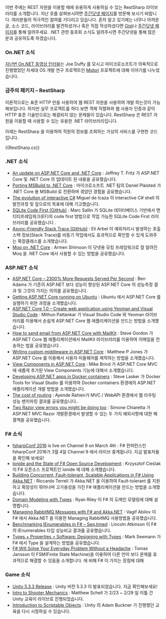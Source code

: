 이번 주에는 REST 자원을 이용할 때에 유용하게 사용하실 수 있는 RestSharp 라이브러리를 소개합니다. 지난 호를 살펴보시려면 [주간닷넷 페이지](https://www.facebook.com/jugan.net/)를 방문해 보시기 바랍니다. 여러분들의 적극적인 참여를 기다리고 있습니다. 혼자 알고 있기에는 너무나 아까운 글, 소스 코드, 라이브러리를 발견하셨거나 혹은 직접 작성하셨다면 [Gist](https://gist.github.com/options/e9fc443b8c882157fe4a)나 [주간닷넷 페이지](https://www.facebook.com/jugan.net/)를 통해 알려주세요. .NET 관련 동호회 소식도 알려주시면 주간닷넷을 통해 많은 분과 공유하도록 하겠습니다.

### On.NET 소식
[지난번 On.NET 동영상 인터뷰](https://www.youtube.com/watch?v=WuqrfuJLbgk)는 Joe Duffy 를 모시고 마이크로소프트가 의욕적으로 진행했었던 차세대 OS 개발 연구 프로젝트인 [Midori](http://joeduffyblog.com/2015/11/03/blogging-about-midori/) 프로젝트에 대해 이야기를 나누었습니다. 

### 금주의 패키지 – RestSharp     
이론적으로는 표준 HTTP 만을 사용하여 웹 REST 자원을 사용하여 개발 하는것이 가능해보입니다. 하지만 실무 프로젝트를 하다 보면 객체 직렬화와 웹 사용자 인증과 같이 HTTP 표준 기술만으로는 해결되지 않는 문제들이 있습니다. RestSharp 은 REST 자원을 이용할 때 사용할 수 있는 유용한 .NET 라이브러리입니다.

아래는 RestSharp 을 이용하여 직원의 정보를 조회하는 가상의 서비스를 구현한 코드입니다.

<section>
{{RestSharp.cs}}<script src="https://gist.github.com/bleroy/8443953a1fd661eb276a.js"></script>
</section>

### .NET 소식
* [An update on ASP.NET Core and .NET Core](https://blogs.msdn.microsoft.com/webdev/2016/02/01/an-update-on-asp-net-core-and-net-core/) : Jeffrey T. Fritz 가 ASP.NET Core 및 .NET Core 의 업데이트 된 내용을 공유했습니다.
* [Porting MSBuild to .NET Core](https://blogs.msdn.microsoft.com/dotnet/2016/02/23/porting-msbuild-to-net-core/) : 마이크로소프트 .NET 팀의 Daniel Plaisted 가 .NET Core 용 MSBuild 로 전환하며 겪었던 경험을 공유했습니다.
* [The evolution of interactive C#](http://tirania.org/blog/archive/2016/Feb-17.html) Miguel de Icaza 이 interactive C# shell 의 발전과정 및 앞으로의 목표에 대해 기고했습니다. 
* [SQLite Code First (GitHub)](https://github.com/msallin/SQLiteCodeFirst) :  Marc Sallin 가 SQLite 데이터베이스 기반에서 엔티티프레임워크(EF)의 code first 방법으로 작업 가능한 SQLite Code First 라이브러리를 공유했습니다 .
* [Async-Friendly Stack Trace (GitHub)](https://github.com/aelij/AsyncFriendlyStackTrace) : Eli Arbel 이 예외처리시 발생하는 호출스택 정보(Stack Trace)를 비동기 작업에서도 효과적으로 확인할 수 있게 도와주는 확장클래스를 소개했습니다.
* [Moq on .NET Core](http://dotnetliberty.com/index.php/2016/02/22/moq-on-net-core/) : Armen Shimoon 이 닷넷용 모킹 프레임워크로 잘 알려진 Moq 을 .NET Core 에서 사용할 수 있는 방법을 공유했습니다.

### ASP.NET 소식
* [ASP.NET Core – 2300% More Requests Served Per Second](http://www.ageofascent.com/asp-net-core-exeeds-1-15-million-requests-12-6-gbps/) : Ben Adams 가 기존의 ASP.NET 보다  성능이 향상된 ASP.NET Core 의 성능측정 결과 및 그것이 가지는 의의를 공유했습니다.
* [Getting ASP.NET Core running on Ubuntu](http://www.mcrook.com/2016/02/getting-mvc-6-and-net-core-running-on.html) : Ubuntu 에서 ASP.NET Core 를 실행하기 위한 과정을 소개했습니다.
* [ASP.NET Core 1.0 – Create web application using Yeoman and Visual Studio Code](http://www.mithunvp.com/asp-net-core-visual-studio-code-yeoman/) : Mithun Pattankar 가 Visual Studio Code 와 Yeoman 라이브러리를 이용해서 손쉽게 ASP.NET Core 웹 애플리케이션을 만드는 방법을 소개했습니다.
* [How to send email from ASP.NET Core with MailKit](http://stevejgordon.co.uk/how-to-send-emails-in-asp-net-core-1-0) : Steve Gordon 가 ASP.NET Core 웹 애플리케이션에서 MailKit 라이브러리를 이용하여 이메일을 전송하는 법을 공유했습니다 .
* [Writing custom middleware in ASP.NET Core](http://www.exceptionnotfound.net/writing-custom-middleware-in-asp-net-core-1-0/) : Matthew P Jones 가 ASP.NET Core 를 이용해서 사용자 미들웨어를 제작하는 방법을 소개했습니다.
* [View Components in ASP.NET Core](http://www.mikesdotnetting.com/article/294/view-components-in-asp-net-core-mvc) : Mike Brind 가 ASP.NET Core MVC 에 새롭게 추가된 View Components 기능에 대해서 소개했습니다.
* [Developing ASP.NET apps in Docker containers](http://blogs.msdn.com/b/stevelasker/archive/2016/02/19/developing-asp-net-apps-in-docker-containers.aspx) : Steve Lasker 가 Docker Tools for Visual Studio 를 이용하여 Docker containers 환경에의 ASP.NET 애플리케이션 개발 방법을 소개했습니다.
* [The cost of routing](https://ayende.com/blog/173282/the-cost-of-routing?Key=5236b9ce-234e-4255-b25b-98de4068dc93) : Ayende Rahien가 MVC / WebAPI 환경에서 웹 라우팅 성능 밴치마킹 결과를 공유했습니다..
* [Two Razor view errors you might be doing too](http://codeclimber.net.nz/archive/2016/02/19/Two-Razor-view-errors-you-might-be-doing-too.aspx) : Simone Chiaretta 가 ASP.NET MVC Razor 개발환경에서 발생할 수 있는 두 가지 예외사항에 대한 해결책을 공유했습니다.

### F# 소식
* [fsharpConf 2016](http://fsharpconf.com/) is live on Channel 9 on March 4th : F# 컨퍼런스인 fsharpConf 2016가 3월 4일 Channel 9 에서 라이브 중계됩니다. 지금 발표자들을 확인해 보세요!
* [Ionide and the State of F# Open Source Development](https://www.youtube.com/watch?v=JWe1pOeh84U&feature=youtu.be) : Krzysztof Cieślak 이 F# 오픈소스 프로젝트인 Ionide 에 대해 소개했습니다. 
* [Building Concurrent, Fault-tolerant, Scalable Applications in F# Using Akka.NET](https://www.youtube.com/watch?v=gwWS1e0f-L0&feature=youtu.be) : Riccardo Terrell 가 Akka.NET 을 이용하여 Fault-tolerant 를 지원하고 확장성이 뛰어나며  고가용성을 가진 F# 애플리케이션을 만드는 방법을 소개했습니다.
* [Domain Modeling with Types](https://www.youtube.com/watch?v=970nkg60lHs) : Ryan Riley 이 F# 의 도메인 모델링에 대해 설명합니다. 
* [Managing RabbitMQ Messages with F# and Akka.NET](http://miles.no/blogg/managing-rabbitmq-messages-with-f-and-akkanet) : Vagif Abilov 이 F# 에서 Akka.NET 을 이용한 Managing RabbitMQ 사용방법을 공유했습니다.
* [Benchmarking IEnumerables in F# – Seq.timed](http://latkin.org/blog/2016/02/08/benchmarking-ienumerables-in-f-seq-timed/) : Lincoln Atkinson 이 F# 의 IEnumerables 타입 성능비교 결과를 공유했습니다.
* [Types + Properties = Software: Designing with Types](http://blog.ploeh.dk/2016/02/10/types-properties-software-designing-with-types/) : Mark Seemann 가 F# 에서 Type 을 설계하는 방법을 공유했습니다. 
* [F# Will Solve Your Everyday Problem Without a Headache](http://blog.2mas.xyz/fsharp-will-solve-your-everyday-problem-without-a-headache/) : Tomas Jansson 이 FSM(Finite State Machine)을 이용하여 다른 언어 보다 문제를 효과적으로 해결할 수 있음을 소개합니다. 에 비해 F# 이 가지는 장점에 대해 

### Game 소식
* [Unity 5.3.3 Release](http://unity3d.com/unity/whats-new/unity-5.3.3) : Unity 버전 5.3.3 이 발표되었습니다. 지금 확인해보세요! 
* [Intro to Shooter Mechanics](https://blogs.msdn.microsoft.com/dotnet/2016/02/23/the-week-in-net-2232016/) : Matthew Schell 가 2/23 ~ 2/29 일 이틀 간 Unity 교육이 라이브로 진행되었습니다.
* [Introduction to Scriptable Objects](http://unity3d.com/learn/tutorials/modules/beginner/live-training-archive/scriptable-objects) : Unity 의 Adam Buckner 가 진행했던 교육을 다시 시청하실 수 있습니다.